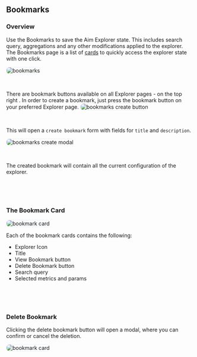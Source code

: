 ## Bookmarks

### Overview

Use the Bookmarks to save the Aim Explorer state. This includes search query, aggregations and any other modifications applied to the explorer. The Bookmarks page is a list of [cards](#the-bookmark-card) to quickly access the explorer state with one click.

<img alt="bookmarks" style="border-radius: 8px; border: 1px solid #E8F1FC" src="https://docs-blobs.s3.us-east-2.amazonaws.com/images/ui/pages/bookmarks/bookmarks.png">
<p>&nbsp;</p>

There are bookmark buttons available on all Explorer pages - on the top right . In order to create a bookmark, just press the bookmark button on your preferred Explorer page.
<img alt="bookmarks create button" style="border-radius: 8px; border: 1px solid #E8F1FC" src="https://docs-blobs.s3.us-east-2.amazonaws.com/images/ui/pages/bookmarks/bookmark-create-button.png">
<p>&nbsp;</p>

This will open a `create bookmark` form with fields for `title` and `description`.

<img alt="bookmarks create modal" style="border-radius: 8px; border: 1px solid #E8F1FC" src="https://docs-blobs.s3.us-east-2.amazonaws.com/images/ui/pages/bookmarks/bookmark-create-modal.png">
<p>&nbsp;</p>

The created bookmark will contain all the current configuration of the explorer.
<p>&nbsp;</p>
<p>&nbsp;</p>


### The Bookmark Card

<img alt="bookmark card" style="border-radius: 8px; border: 1px solid #E8F1FC" src="https://docs-blobs.s3.us-east-2.amazonaws.com/images/ui/pages/bookmarks/bookmark-card.png">

Each of the bookmark cards contains the following:
- Explorer Icon
- Title
- View Bookmark button
- Delete Bookmark button
- Search query
- Selected metrics and params

<p>&nbsp;</p>
<p>&nbsp;</p>


### Delete Bookmark
    
Clicking the delete bookmark button will open a modal, where you can confirm or cancel the deletion.

<img alt="bookmark card" style="border-radius: 8px; border: 1px solid #E8F1FC" src="https://docs-blobs.s3.us-east-2.amazonaws.com/images/ui/pages/bookmarks/bookmark-delete.png">

